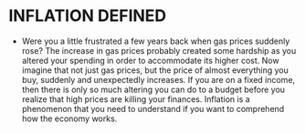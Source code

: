# INFLATION DEFINED

- Were you a little frustrated a few years back when gas prices suddenly rose? The increase in gas prices probably created some hardship as you altered your spending in order to accommodate its higher cost. Now imagine that not just gas prices, but the price of almost everything you buy, suddenly and unexpectedly increases. If you are on a fixed income, then there is only so much altering you can do to a budget before you realize that high prices are killing your finances. Inflation is a phenomenon that you need to understand if you want to comprehend how the economy works.
